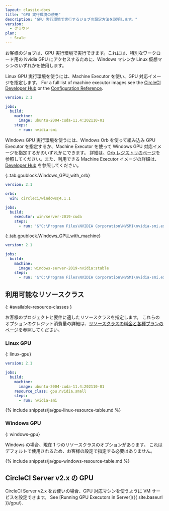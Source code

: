 ```yaml
---
layout: classic-docs
title: "GPU 実行環境の使用"
description: "GPU 実行環境で実行するジョブの設定方法を説明します。"
version:
  - クラウド
plan:
  - Scale
---
```


お客様のジョブは、GPU 実行環境で実行できます。これには、特別なワークロード用の Nvidia GPU にアクセスするために、Windows マシンか Linux 仮想マシンのいずれかを使用します。

Linux GPU 実行環境を使うには、Machine Executor を使い、GPU 対応イメージを指定します。 For a full list of machine executor images see the [CircleCI Developer Hub](https://circleci.com/developer/images?imageType=machine) or the [Configuration Reference]({{site.baseurl}}/configuration-reference#available-linux-gpu-images).

```yaml
version: 2.1

jobs:
  build:
    machine:
      image: ubuntu-2004-cuda-11.4:202110-01
    steps:
      - run: nvidia-smi
```

Windows GPU 実行環境を使うには、Windows Orb を使って組み込み GPU Executor を指定するか、Machine Executor を使って Windows GPU 対応イメージを指定するかのいずれかにできます。 詳細は、[Orb レジストリのページ](https://circleci.com/developer/ja/orbs/orb/circleci/windows)を参照してください。また、利用できる Machine Executor イメージの詳細は、[Developer Hub](https://circleci.com/developer/ja/images?imageType=machine) を参照してください。

{:.tab.gpublock.Windows_GPU_with_orb}
```yaml
version: 2.1

orbs:
  win: circleci/windows@4.1.1

jobs:
  build:
    executor: win/server-2019-cuda
    steps:
      - run: '&"C:\Program Files\NVIDIA Corporation\NVSMI\nvidia-smi.exe"'
```

{:.tab.gpublock.Windows_GPU_with_machine}
```yaml
version: 2.1

jobs:
  build:
    machine: 
      image: windows-server-2019-nvidia:stable
    steps:
      - run: '&"C:\Program Files\NVIDIA Corporation\NVSMI\nvidia-smi.exe"'
```

## 利用可能なリソースクラス
{: #available-resource-classes }

お客様のプロジェクトと要件に適したリソースクラスを指定します。 これらのオプションのクレジット消費量の詳細は、[リソースクラスの料金と各種プランのページ](https://circleci.com/ja/product/features/resource-classes/)を参照してください。

### Linux GPU
{: linux-gpu}

```yaml
version: 2.1

jobs:
  build:
    machine:
      image: ubuntu-2004-cuda-11.4:202110-01
    resource_class: gpu.nvidia.small
    steps:
      - run: nvidia-smi
```

{% include snippets/ja/gpu-linux-resource-table.md %}

### Windows GPU
{: windows-gpu}

Windows の場合、現在 1 つのリソースクラスのオプションがあります。 これはデフォルトで使用されるため、お客様の設定で指定する必要はありません。

{% include snippets/ja/gpu-windows-resource-table.md %}

## CircleCI Server v2.x の GPU
CircleCI Server v2.x をお使いの場合、GPU 対応マシンを使うように VM サービスを設定できます。 See [Running GPU Executors in Server]({{ site.baseurl }}/gpu/).
